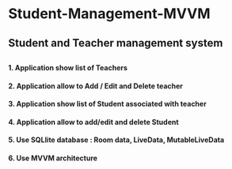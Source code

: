 # Student-Management-MVVM

<h2>Student and Teacher  management system<h2>

<h4>1. Application show list of Teachers</h4>
<h4>2. Application allow to Add / Edit and Delete teacher</h4>
<h4>3. Application show list of Student associated with teacher</h4> 
<h4>4. Application allow to add/edit and delete Student</h4>
<h4>5. Use SQLIite database : Room data, LiveData, MutableLiveData</h4>
<h4>6. Use MVVM architecture</h4>
